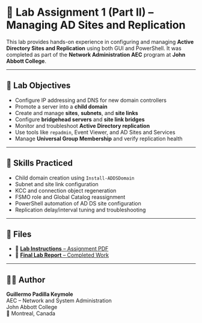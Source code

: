# 🧪 Lab Assignment 1 (Part II) – Managing AD Sites and Replication

This lab provides hands-on experience in configuring and managing **Active Directory Sites and Replication** using both GUI and PowerShell. It was completed as part of the **Network Administration AEC** program at **John Abbott College**.

---

## 🧭 Lab Objectives

- Configure IP addressing and DNS for new domain controllers  
- Promote a server into a **child domain**  
- Create and manage **sites**, **subnets**, and **site links**  
- Configure **bridgehead servers** and **site link bridges**  
- Monitor and troubleshoot **Active Directory replication**  
- Use tools like `repadmin`, Event Viewer, and AD Sites and Services  
- Manage **Universal Group Membership** and verify replication health

---

## 🔧 Skills Practiced

- Child domain creation using `Install-ADDSDomain`  
- Subnet and site link configuration  
- KCC and connection object regeneration  
- FSMO role and Global Catalog reassignment  
- PowerShell automation of AD DS site configuration  
- Replication delay/interval tuning and troubleshooting

---

## 📄 Files

- 📘 [**Lab Instructions** – Assignment PDF](./Lab%20Assignment%201%20(Part%20II).pdf)
- 📝 [**Final Lab Report** – Completed Work](./Lab_Assignment_1_(Part%20II)_Guillermo_Padilla_Keymole.pdf)

---

## 👨‍💻 Author

**Guillermo Padilla Keymole**  
AEC – Network and System Administration  
John Abbott College  
📍 Montreal, Canada
